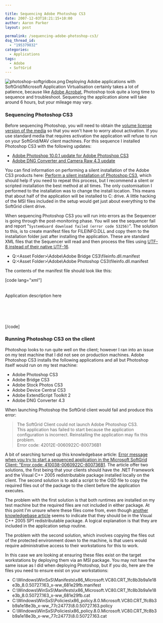 ```yaml
---

title: Sequencing Adobe Photoshop CS3
date: 2007-12-03T18:21:15+10:00
author: Aaron Parker
layout: post

permalink: /sequencing-adobe-photoshop-cs3/
dsq_thread_id:
  - "195379832"
categories:
  - Applications
tags:
  - Adobe
  - SoftGrid
---
```

<img border="0" align="left" src="{{site.baseurl}}/media/2008/02/photoshop-softgridbox.png" alt="photoshop-softgridbox.png" />Deploying Adobe applications with SoftGrid/Microsoft Application Virtualisation certainly takes a lot of patience, because like [Adobe Acrobat]({{site.baseurl}}/virtualisation/softgrid-sequencing-adobe-acrobat-8-%e2%80%93-the-story-so-far), Photoshop took quite a long time to sequence and troubleshoot. Sequencing the application alone will take around 6 hours, but your mileage may vary.

### Sequencing Photoshop CS3

Before sequencing Photoshop, you will need to obtain the [volume license version of the media](http://www.adobe.com/aboutadobe/openoptions/) so that you won't have to worry about activation. If you use standard media that requires activation the application will refuse to run on your SoftGrid/MAV client machines. For this sequence I installed Photoshop CS3 with the following updates:

  * [Adobe Photoshop 10.0.1 update for Adobe Photoshop CS3](http://www.adobe.com/support/downloads/detail.jsp?ftpID=3775)
  * [Adobe DNG Converter and Camera Raw 4.3 update](http://www.adobe.com/support/downloads/detail.jsp?ftpID=3824)

You can find information on performing a silent installation of the Adobe CS3 products here: [Perform a silent installation of Photoshop CS3](http://kb.adobe.com/selfservice/viewContent.do?externalId=kb400995), which should help if you need to repeat this process, but I recommend a silent or scripted installation the best method at all times. The only customisation I performed to the installation was to change the install location. This means that about half of the application will be installed to C: drive. A little hacking of the MSI files included in the setup would get just about everything to the SoftGrid client drive.

When sequencing Photoshop CS3 you will run into errors as the Sequencer is going through the post-monitoring phase. You will see the sequencer fail and report "`SystemGuard download failed (error code 53256)`". The solution to this, is to create manifest files for FILEINFO.DLL and copy them to the installation folder just after installing the application. These are standard XML files that the Sequencer will read and then process the files using [UTF-8 instead of their native UTF-16](http://blogs.technet.com/softgrid/archive/2007/10/25/update-error-53256-sequencing-adobe-cs3.aspx).

  * Q:\<Asset Folder>\Adobe\Adobe Bridge CS3\fileinfo.dll.manifest
  * Q:\<Asset Folder>\Adobe\Adobe Photoshop CS3\fileinfo.dll.manifest

The contents of the manifest file should look like this:

[code lang="xml"]<?xml version="1.0" encoding="UTF-8" standalone="yes"?>  
<assembly xmlns="urn:schemas-microsoft-com:asm.v1" manifestVersion="1.0">  
<assemblyIdentity  
name="Adobe.Acrobat.fileinfo.dll"  
processorArchitecture="x86"  
version="3.2.0.189"  
type="win32"/>  
<description>Application description here</description>  
<dependency>  
<dependentAssembly>  
<assemblyIdentity  
type="win32"  
name="Microsoft.Windows.Common-Controls"  
version="6.0.0.0"  
processorArchitecture="x86"  
publicKeyToken="6595b64144ccf1df"  
language="*"  
/>  
</dependentAssembly>  
</dependency>  
</assembly>[/code]

### Running Photoshop CS3 on the client

Photoshop looks to run quite well on the client; however I ran into an issue on my test machine that I did not see on production machines. Adobe Photoshop CS3 installs the following applications and all but Photoshop itself would run on my test machine:

  * Adobe Photoshop CS3
  * Adobe Bridge CS3
  * Adobe Stock Photos CS3
  * Adobe Device Central CS3
  * Adobe ExtendScript Toolkit 2
  * Adobe DNG Converter 4.3

When launching Photoshop the SoftGrid client would fail and produce this error:

> The SoftGrid Client could not launch Adobe Photoshop CS3.  
> This application has failed to start because the application configuration is incorrect. Reinstalling the application may fix this problem.  
> Error code: 42012E-0060922C-800736B1

A bit of searching turned up this knowledgebase article: [Error message when you try to start a sequenced application in the Microsoft SoftGrid Client: "Error code: 410038-0060922C-800736B1](http://support.microsoft.com/default.aspx/kb/939084). The article offer two solutions, the first being that your clients should have the .NET Framework and the Visual C++ 2005 redistributable package installed locally on the client. The second solution is to add a script to the OSD file to copy the required files out of the package to the client before the application executes.

The problem with the first solution is that both runtimes are installed on my test machine but the required files are not included in either package. At this point I'm unsure where these files come from, even though [another knowledgebase article](http://support.microsoft.com/kb/923610) seems to indicate that they should be in the Visual C++ 2005 SP1 redistributable package. A logical explanation is that they are included in the application setup routine.

The problem with the second solution, which involves copying the files out of the protected environment down to the machine, is that users would require administrative access to their workstations for this to work.

In this case we are looking at ensuring these files exist on the target workstations by deploying them via an MSI package. You may not have the same issue as I did when deploying Photoshop, but if you do, here are the files you need to ensure exist on your workstations:

  * C:\Windows\WinSxS\Manifests\x86\_Microsoft.VC80.CRT\_1fc8b3b9a1e18e3b\_8.0.50727.163\_x-ww_681e29fb.manifest
  * C:\Windows\WinSxS\Manifests\x86\_Microsoft.VC80.CRT\_1fc8b3b9a1e18e3b\_8.0.50727.163\_x-ww_681e29fb.cat
  * C:\Windows\WinSxS\Policies\x86\_policy.8.0.Microsoft.VC80.CRT\_1fc8b3b9a1e18e3b\_x-ww\_77c24773\8.0.50727.163.policy
  * C:\Windows\WinSxS\Policies\x86\_policy.8.0.Microsoft.VC80.CRT\_1fc8b3b9a1e18e3b\_x-ww\_77c24773\8.0.50727.163.cat